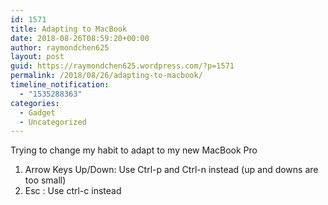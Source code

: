 ```yaml
---
id: 1571
title: Adapting to MacBook
date: 2018-08-26T08:59:20+00:00
author: raymondchen625
layout: post
guid: https://raymondchen625.wordpress.com/?p=1571
permalink: /2018/08/26/adapting-to-macbook/
timeline_notification:
  - "1535288363"
categories:
  - Gadget
  - Uncategorized
---
```

Trying to change my habit to adapt to my new MacBook Pro

  1. Arrow Keys Up/Down: Use Ctrl-p and Ctrl-n instead (up and downs are too small)
  2. Esc : Use ctrl-c instead